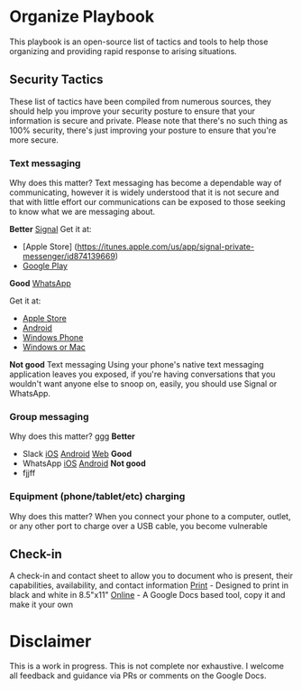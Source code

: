 # Organize Playbook
This playbook is an open-source list of tactics and tools to help those organizing and providing rapid response to arising situations.

## Security Tactics
These list of tactics have been compiled from numerous sources, they should help you improve your security posture to ensure that your information is secure and private. Please note that there's no such thing as 100% security, there's just improving your posture to ensure that you're more secure.

### Text messaging
Why does this matter? Text messaging has become a dependable way of communicating, however it is widely understood that it is not secure and that with little effort our communications can be exposed to those seeking to know what we are messaging about.

__Better__
[Signal](https://whispersystems.org/)
Get it at:
- [Apple Store] (https://itunes.apple.com/us/app/signal-private-messenger/id874139669)
- [Google Play](https://play.google.com/store/apps/details?id=org.thoughtcrime.securesms&referrer=utm_source%3DOWS%26utm_medium%3DWeb%26utm_campaign%3DMessaging) 

__Good__
[WhatsApp](https://www.whatsapp.com/)

Get it at:
- [Apple Store](http://itunes.apple.com/us/app/whatsapp-messenger/id310633997?mt=8)
- [Android](https://play.google.com/store/apps/details?id=com.whatsapp)
- [Windows Phone](https://www.whatsapp.com/wp/)
- [Windows or Mac](https://www.whatsapp.com/download)

__Not good__
Text messaging
Using your phone's native text messaging application leaves you exposed, if you're having conversations that you wouldn't want anyone else to snoop on, easily, you should use Signal or WhatsApp.

### Group messaging
Why does this matter? ggg
__Better__
- Slack [iOS]() [Android]() [Web]()
__Good__
- WhatsApp [iOS]() [Android]()
__Not good__
- fjjff

### Equipment (phone/tablet/etc) charging
Why does this matter? When you connect your phone to a computer, outlet, or any other port to charge over a USB cable, you become vulnerable 

## Check-in
A check-in and contact sheet to allow you to document who is present, their capabilities, availability, and contact information
[Print]() - Designed to print in black and white in 8.5"x11"
[Online]() - A Google Docs based tool, copy it and make it your own

# Disclaimer
This is a work in progress. This is not complete nor exhaustive. I welcome all feedback and guidance via PRs or comments on the Google Docs.
